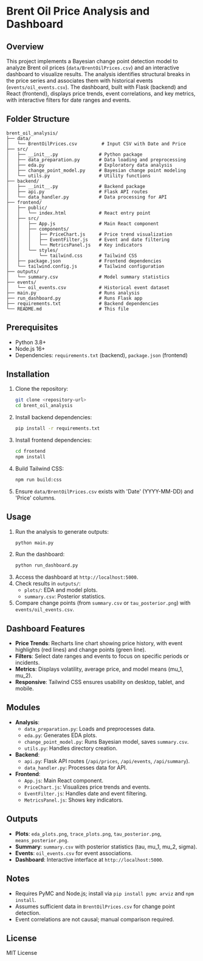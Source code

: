 # Brent Oil Price Analysis and Dashboard

## Overview

This project implements a Bayesian change point detection model to analyze Brent oil prices (`data/BrentOilPrices.csv`) and an interactive dashboard to visualize results. The analysis identifies structural breaks in the price series and associates them with historical events (`events/oil_events.csv`). The dashboard, built with Flask (backend) and React (frontend), displays price trends, event correlations, and key metrics, with interactive filters for date ranges and events.

## Folder Structure

```
brent_oil_analysis/
├── data/
│   └── BrentOilPrices.csv         # Input CSV with Date and Price
├── src/
│   ├── __init__.py               # Python package
│   ├── data_preparation.py       # Data loading and preprocessing
│   ├── eda.py                    # Exploratory data analysis
│   ├── change_point_model.py     # Bayesian change point modeling
│   └── utils.py                  # Utility functions
├── backend/
│   ├── __init__.py               # Backend package
│   ├── api.py                    # Flask API routes
│   └── data_handler.py           # Data processing for API
├── frontend/
│   ├── public/
│   │   └── index.html            # React entry point
│   ├── src/
│   │   ├── App.js                # Main React component
│   │   ├── components/
│   │   │   ├── PriceChart.js     # Price trend visualization
│   │   │   ├── EventFilter.js    # Event and date filtering
│   │   │   └── MetricsPanel.js   # Key indicators
│   │   └── styles/
│   │       └── tailwind.css      # Tailwind CSS
│   ├── package.json              # Frontend dependencies
│   └── tailwind.config.js        # Tailwind configuration
├── outputs/
│   └── summary.csv               # Model summary statistics
├── events/
│   └── oil_events.csv            # Historical event dataset
├── main.py                       # Runs analysis
├── run_dashboard.py              # Runs Flask app
├── requirements.txt              # Backend dependencies
└── README.md                     # This file
```

## Prerequisites

- Python 3.8+
- Node.js 16+
- Dependencies: `requirements.txt` (backend), `package.json` (frontend)

## Installation

1. Clone the repository:
   ```bash
   git clone <repository-url>
   cd brent_oil_analysis
   ```
2. Install backend dependencies:
   ```bash
   pip install -r requirements.txt
   ```
3. Install frontend dependencies:
   ```bash
   cd frontend
   npm install
   ```
4. Build Tailwind CSS:
   ```bash
   npm run build:css
   ```
5. Ensure `data/BrentOilPrices.csv` exists with 'Date' (YYYY-MM-DD) and 'Price' columns.

## Usage

1. Run the analysis to generate outputs:
   ```bash
   python main.py
   ```
2. Run the dashboard:
   ```bash
   python run_dashboard.py
   ```
3. Access the dashboard at `http://localhost:5000`.
4. Check results in `outputs/`:
   - `plots/`: EDA and model plots.
   - `summary.csv`: Posterior statistics.
5. Compare change points (from `summary.csv` or `tau_posterior.png`) with `events/oil_events.csv`.

## Dashboard Features

- **Price Trends**: Recharts line chart showing price history, with event highlights (red lines) and change points (green line).
- **Filters**: Select date ranges and events to focus on specific periods or incidents.
- **Metrics**: Displays volatility, average price, and model means (mu_1, mu_2).
- **Responsive**: Tailwind CSS ensures usability on desktop, tablet, and mobile.

## Modules

- **Analysis**:
  - `data_preparation.py`: Loads and preprocesses data.
  - `eda.py`: Generates EDA plots.
  - `change_point_model.py`: Runs Bayesian model, saves `summary.csv`.
  - `utils.py`: Handles directory creation.
- **Backend**:
  - `api.py`: Flask API routes (`/api/prices`, `/api/events`, `/api/summary`).
  - `data_handler.py`: Processes data for API.
- **Frontend**:
  - `App.js`: Main React component.
  - `PriceChart.js`: Visualizes price trends and events.
  - `EventFilter.js`: Handles date and event filtering.
  - `MetricsPanel.js`: Shows key indicators.

## Outputs

- **Plots**: `eda_plots.png`, `trace_plots.png`, `tau_posterior.png`, `means_posterior.png`.
- **Summary**: `summary.csv` with posterior statistics (tau, mu_1, mu_2, sigma).
- **Events**: `oil_events.csv` for event associations.
- **Dashboard**: Interactive interface at `http://localhost:5000`.

## Notes

- Requires PyMC and Node.js; install via `pip install pymc arviz` and `npm install`.
- Assumes sufficient data in `BrentOilPrices.csv` for change point detection.
- Event correlations are not causal; manual comparison required.

## License

MIT License
